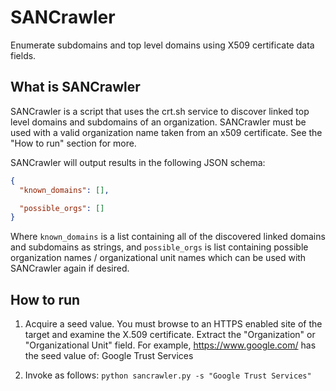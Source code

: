 # SANCrawler

Enumerate subdomains and top level domains using X509 certificate data fields.

## What is SANCrawler

SANCrawler is a script that uses the crt.sh service to discover linked top level
domains and subdomains of an organization. SANCrawler must be used with a valid
organization name taken from an x509 certificate. See the "How to run" section
for more.

SANCrawler will output results in the following JSON schema:

```json
{
  "known_domains": [],

  "possible_orgs": []
}
```

Where `known_domains` is a list containing all of the discovered linked domains and subdomains as strings,
and `possible_orgs` is list containing possible organization names / organizational unit names which 
can be used with SANCrawler again if desired.

## How to run

1. Acquire a seed value. You must browse to an HTTPS enabled site of the target and examine the X.509
   certificate. Extract the "Organization" or "Organizational Unit" field. For example, 
   https://www.google.com/ has the seed value of: Google Trust Services

2. Invoke as follows: `python sancrawler.py -s "Google Trust Services"`


